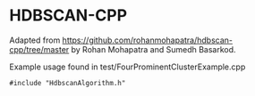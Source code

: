# HDBSCAN-CPP
Adapted from https://github.com/rohanmohapatra/hdbscan-cpp/tree/master by Rohan Mohapatra and Sumedh Basarkod.

Example usage found in test/FourProminentClusterExample.cpp

```
#include "HdbscanAlgorithm.h"
```
